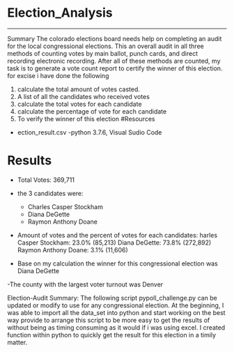 # Election_Analysis
---
Summary
The colorado elections board needs help on completing an audit for the local congressional elections. This an overall audit in all three methods of counting votes by main ballot, punch cards, and direct recording electronic recording. After all of these methods are counted, my task is to generate a vote count report to certify the winner of this election. for excise i have done the following 
1. calculate the total amount of votes casted.
2. A list of all the candidates who received votes
3. calculate the total votes for each candidate 
4. calculate the percentage of vote for each candidate
5. To verify the winner of this election
#Resources
- ection_result.csv
-python 3.7.6, Visual Sudio Code

# Results 
- Total Votes: 369,711
- the 3 candidates were:
    - Charles Casper Stockham
    - Diana DeGette
    - Raymon Anthony Doane
- Amount of votes and the percent of votes  for each candidates:
harles Casper Stockham: 23.0% (85,213)
Diana DeGette: 73.8% (272,892)
Raymon Anthony Doane: 3.1% (11,606)

- Base on my calculation the  winner for this congressional election was Diana DeGette

-The county with the largest voter turnout was Denver

Election-Audit Summary: 
The following script pypoll_challenge.py can be updated or modify to use for any congressional election. At the beginning, I was able to import all the data_set into python and start working on the best way provide to arrange this script to be more easy to get the results of without being as timing consuming as it would if i was using excel. I created function within python to quickly get the result for this election in a timily matter. 






